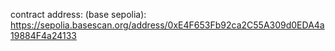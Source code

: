 contract address:
  (base sepolia): https://sepolia.basescan.org/address/0xE4F653Fb92ca2C55A309d0EDA4a19884F4a24133
